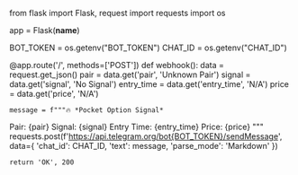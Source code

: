 from flask import Flask, request
import requests
import os

app = Flask(__name__)

BOT_TOKEN = os.getenv("BOT_TOKEN")
CHAT_ID = os.getenv("CHAT_ID")

@app.route('/', methods=['POST'])
def webhook():
    data = request.get_json()
    pair = data.get('pair', 'Unknown Pair')
    signal = data.get('signal', 'No Signal')
    entry_time = data.get('entry_time', 'N/A')
    price = data.get('price', 'N/A')

    message = f"""🔥 *Pocket Option Signal*
Pair: {pair}
Signal: {signal}
Entry Time: {entry_time}
Price: {price}
"""
    requests.post(f'https://api.telegram.org/bot{BOT_TOKEN}/sendMessage', data={
        'chat_id': CHAT_ID,
        'text': message,
        'parse_mode': 'Markdown'
    })

    return 'OK', 200

